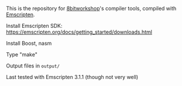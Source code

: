
This is the repository for [8bitworkshop](https://github.com/sehugg/8bitworkshop/)'s
compiler tools, compiled with [Emscripten](https://emscripten.org/).

Install Emscripten SDK: https://emscripten.org/docs/getting_started/downloads.html

Install Boost, nasm

Type "make"

Output files in `output/`

Last tested with Emscripten 3.1.1 (though not very well)


